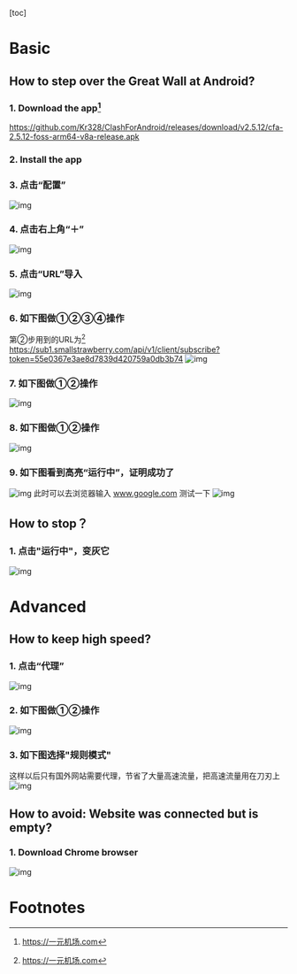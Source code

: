 [toc]
# Basic
## How to step over the Great Wall at Android?    
### 1. Download the app[^1]
https://github.com/Kr328/ClashForAndroid/releases/download/v2.5.12/cfa-2.5.12-foss-arm64-v8a-release.apk

### 2. Install the app
### 3. 点击“配置”
![img](./1.jpg)
### 4. 点击右上角“＋”
![img](./2.jpg)
### 5. 点击“URL”导入
![img](./3.jpg)
### 6. 如下图做①②③④操作
第②步用到的URL为[^1] https://sub1.smallstrawberry.com/api/v1/client/subscribe?token=55e0367e3ae8d7839d420759a0db3b74
![img](./4.jpg)
### 7. 如下图做①②操作
![img](./5.jpg)
### 8. 如下图做①②操作
![img](./6.jpg)
### 9. 如下图看到高亮“运行中”，证明成功了
![img](./7.jpg)
此时可以去浏览器输入 www.google.com 测试一下
![img](./11.jpg)

## How to stop？
### 1. 点击"运行中"，变灰它
![img](./13.jpg)

# Advanced
## How to keep high speed?    
### 1. 点击“代理”
![img](./8.jpg)
### 2. 如下图做①②操作
![img](./9.jpg)
### 3. 如下图选择"规则模式"
这样以后只有国外网站需要代理，节省了大量高速流量，把高速流量用在刀刃上
![img](./10.jpg)

## How to avoid: Website was connected but is empty?
### 1. Download Chrome browser
![img](./12.jpg)

# Footnotes
[^1]:https://一元机场.com
